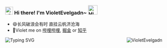 <h3>
  <img src="https://media.giphy.com/media/hvRJCLFzcasrR4ia7z/giphy.gif" width="25" alt="手势">
  Hi there! I'm VioletEvelgadn~ 
  <img src="https://emojis.slackmojis.com/emojis/images/1588866973/8934/hellokittydance.gif?1588866973" alt="Hi" width="30" />
</h3>

<!-- ======================================= -->

* 😄长风破浪会有时 直挂云帆济沧海
* 👯Violet me on [哔哩哔哩](https://space.bilibili.com/1719352370?spm_id_from=333.788.0.0), [掘金](https://juejin.cn/user/1533144281127661) or [知乎](https://www.zhihu.com/people/an-ying-37-68)

<!-- https://readme-typing-svg.demolab.com/demo/ -->

<a href="https://github.com/VioletEvelgadn">
  <div align="right" >
    <img align="right" src="https://count.getloli.com/get/@:tinygeeker?theme=rule34" alt="VioletEvelgadn" />
  </div>
</a>


![Typing SVG](https://readme-typing-svg.herokuapp.com?font=DynaPuff&size=20&pause=1000&color=9999FF&center=true&vCenter=true&width=500&height=22&lines=A+Not+everyone+can+become+a+artist+but+a+great+artist+can+come+from+any+corner+Nanjing.++%F0%9F%91%8B)

